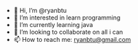 - 👋 Hi, I’m @ryanbtu
- 👀 I’m interested in learn programming
- 🌱 I’m currently learning java
- 💞️ I’m looking to collaborate on all i can
- 📫 How to reach me: ryanbtu@gmail.com

<!---
ryanbtu/ryanbtu is a ✨ special ✨ repository because its `README.md` (this file) appears on your GitHub profile.
You can click the Preview link to take a look at your changes.
--->
